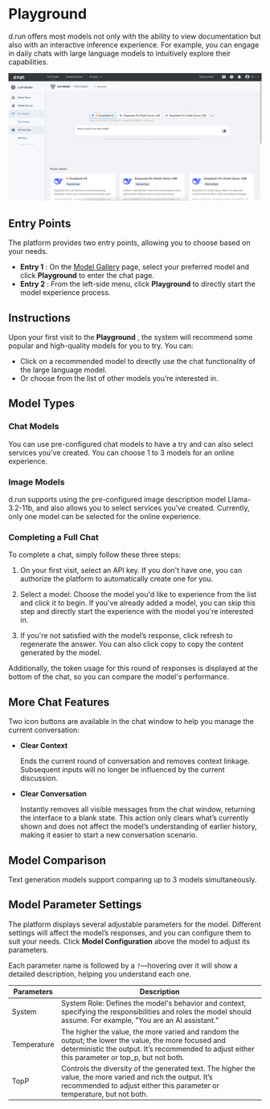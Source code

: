 # Playground

d.run offers most models not only with the ability to view documentation but also with an interactive inference experience. For example, you can engage in daily chats with large language models to intuitively explore their capabilities.

![experience](./images/exp01.png)

## Entry Points

The platform provides two entry points, allowing you to choose based on your needs.

- **Entry 1** : On the [Model Gallery](./index.md) page, select your preferred model and click **Playground** to enter the chat page.
- **Entry 2** : From the left-side menu, click **Playground** to directly start the model experience process.

## Instructions

Upon your first visit to the **Playground** , the system will recommend some popular and high-quality models for you to try. You can:

- Click on a recommended model to directly use the chat functionality of the large language model.
- Or choose from the list of other models you’re interested in.

## Model Types

### Chat Models

You can use pre-configured chat models to have a try and can also select services you’ve created. You can choose 1 to 3 models for an online experience.

### Image Models

d.run supports using the pre-configured image description model Llama-3.2-11b, and also allows you to select services you’ve created. Currently, only one model can be selected for the online experience.

### Completing a Full Chat

To complete a chat, simply follow these three steps:

1. On your first visit, select an API key. If you don't have one, you can authorize the platform to automatically create one for you.

2. Select a model: Choose the model you'd like to experience from the list and click it to begin. If you've already added a model, you can skip this step and directly start the experience with the model you're interested in.

3. If you're not satisfied with the model’s response, click refresh to regenerate the answer. You can also click copy to copy the content generated by the model.

Additionally, the token usage for this round of responses is displayed at the bottom of the chat, so you can compare the model's performance.

## More Chat Features

Two icon buttons are available in the chat window to help you manage the current conversation:

* **Clear Context**
  
    Ends the current round of conversation and removes context linkage. Subsequent inputs will no longer be influenced by the current discussion.

* **Clear Conversation**
  
    Instantly removes all visible messages from the chat window, returning the interface to a blank state.
    This action only clears what’s currently shown and does not affect the model’s understanding of earlier history, making it easier to start a new conversation scenario.


## Model Comparison

Text generation models support comparing up to 3 models simultaneously.

## Model Parameter Settings

The platform displays several adjustable parameters for the model. Different settings will affect the model’s responses, and you can configure them to suit your needs. Click **Model Configuration** above the model to adjust its parameters.

Each parameter name is followed by a `?`—hovering over it will show a detailed description, helping you understand each one.

| Parameters | Description |
| ---------- | ----------- |
| System | System Role: Defines the model's behavior and context, specifying the responsibilities and roles the model should assume. For example, "You are an AI assistant." |
| Temperature | The higher the value, the more varied and random the output; the lower the value, the more focused and deterministic the output. It’s recommended to adjust either this parameter or top_p, but not both. |
| TopP | Controls the diversity of the generated text. The higher the value, the more varied and rich the output. It’s recommended to adjust either this parameter or temperature, but not both. |
